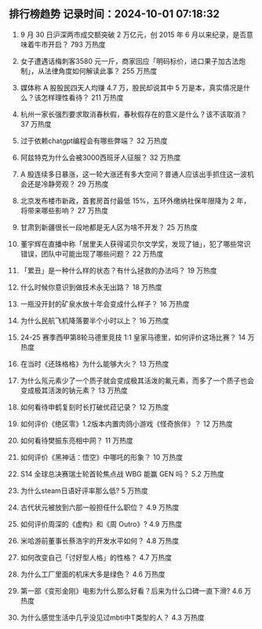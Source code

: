 
## 排行榜趋势 记录时间：2024-10-01 07:18:32
  
  1. 9 月 30 日沪深两市成交额突破 2 万亿元，创 2015 年 6 月以来纪录，是否意味着牛市开启？ 793 万热度
    
  2. 女子遭遇话梅刺客3580 元一斤，商家回应「明码标价，进口果子加古法炮制」，从法律角度如何解读此事？ 255 万热度
    
  3. 媒体称 A 股股民四天人均赚 4.7 万，股民却说其中 5 万是本，真实情况是什么？该怎样理性看待？ 211 万热度
    
  4. 杭州一家长强烈要求取消春秋假，春秋假存在的意义是什么？该不该取消？ 37 万热度
    
  5. 过于依赖chatgpt编程会有哪些弊端？ 32 万热度
    
  6. 阿兹特克为什么会被3000西班牙人征服？ 32 万热度
    
  7. A 股连续多日暴涨，这一轮大涨还有多大空间？普通人应该出手抓住这一波机会还是冷静旁观？ 29 万热度
    
  8. 北京发布楼市新政，首套房首付最低 15%，五环外缴纳社保年限降为 2 年，将带来哪些影响？ 27 万热度
    
  9. 甘肃到新疆很长一段地都是无人区为啥不开发？ 25 万热度
    
  10. 董宇辉在直播中称「居里夫人获得诺贝尔文学奖，发现了铀」，犯了哪些常识错误，团队中可能出现了哪些问题？ 22 万热度
    
  11. 「累丑」是一种什么样的状态？有什么拯救的办法吗？ 19 万热度
    
  12. 什么时候你意识到做技术永无出路？ 18 万热度
    
  13. 一瓶没开封的矿泉水放十年会变成什么样子？ 16 万热度
    
  14. 为什么民航飞机降落要半个小时以上？ 16 万热度
    
  15. 24-25 赛季西甲第8轮马德里竞技 1:1 皇家马德里，如何评价这场比赛？ 14 万热度
    
  16. 在当时《还珠格格》为什么能够大火？ 13 万热度
    
  17. 为什么氖元素少了一个质子就会变成极其活泼的氟元素，而多了一个质子也会变成极其活泼的钠元素？ 13 万热度
    
  18. 如何看待申鹤复刻时长打破优菈记录？ 12 万热度
    
  19. 如何评价《绝区零》1.2版本内置肉鸽小游戏《怪奇旅伴》？ 12 万热度
    
  20. 如何看待樊振东亮相中网？ 11 万热度
    
  21. 如何评价《黑神话：悟空》中哪吒的形象？ 10 万热度
    
  22. S14 全球总决赛瑞士轮首轮焦点战 WBG 能赢 GEN 吗？ 5.2 万热度
    
  23. 为什么steam日语好评率那么低? 5 万热度
    
  24. 古代状元被放到六部一般担任什么职位？ 4.9 万热度
    
  25. 如何评价周深的《虚构》和《周 Outro》? 4.9 万热度
    
  26. 米哈游前董事长蔡浩宇的开发水平如何？ 4.8 万热度
    
  27. 如何改变自己「讨好型人格」的性格？ 4.7 万热度
    
  28. 为什么工厂里面的机床大多是绿色？ 4.6 万热度
    
  29. 第一部《变形金刚》电影为什么那么好看？后来为什么口碑一直下滑? 4.6 万热度
    
  30. 为什么感觉生活中几乎没见过mbti中T类型的人？ 4.3 万热度
    